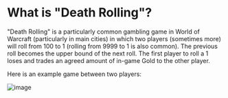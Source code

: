 # What is "Death Rolling"? 
"Death Rolling" is a particularly common gambling game in World of Warcraft (particularly in main cities) in which two players (sometimes more) will roll from 100 to 1 (rolling from 9999 to 1 is also common). The previous roll becomes the upper bound of the next roll. The first player to roll a 1 loses and trades an agreed amount of in-game Gold to the other player.

Here is an example game between two players:

![image](https://user-images.githubusercontent.com/44384500/167774465-5f7c92a8-099c-4831-bd69-106efe06e29f.png)
